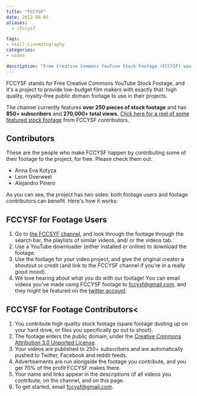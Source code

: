 ```yaml
---
title: "FCCYSF"
date: 2012-08-01
aliases:
  - /fccysf

tags:
- skill-Cinematography
categories:
- video

description: "Free Creative Commons YouTuve Stock Footage (FCCYSF) was my multi-year project to provide high quality stock footage to low budget filmmakers, for free."
---
```


FCCYSF stands for Free Creative Commons YouTube Stock Footage, and it's a project to provide low-budget film makers with exactly that: high quality, royalty-free public domain footage to use in their projects.

The channel currently features **over 250 pieces of stock footage** and has **850+ subscribers** and **270,000+ total views.** [Click here for a reel of some featured stock footage](https://www.youtube.com/embed/29Kw6ZxRRug?list=PL5ko6Bid5lNdqgwUmU0dyznUyxXmGCT6k) from FCCYSF contributors.

## Contributors

These are the people who make FCCYSF happen by contributing some of their footage to the project, for free. Please check them out.

- Anna Eva Kotyza
- Leon Overweel
- Alejandro Pinero

As you can see, the project has two sides: both footage users and footage contributors can benefit. Here's how it works:

## FCCYSF for Footage Users

1. Go to <a href="http://youtube.com/fccysf">the FCCSYF channel</a>, and look through the footage through the search bar, the playlists of similar videos, and/ or the videos tab.
1. Use a YouTube downloader (either installed or online) to download the footage.
1. Use the footage for your video project, and give the original creator a shoutout or credit (and link to the FCCYSF channel if you're in a really good mood).
1. We love hearing about what you do with our footage! You can email videos you've made using FCCYSF footage to [fccysf@gmail.com](mailto:fccysf@gmail.com), and they might be featured on the [twitter account](https://twitter.com/fccysf).

## FCCYSF for Footage Contributors<

1. You contribute high quality stock footage (spare footage dusting up on your hard drive, or files you specifically go out to shoot).
1. The footage enters the public domain, under the [Creative Commons Attribution 3.0 Unported License](http://creativecommons.org/licenses/by/3.0/).
1. Your videos are published to 250+ subscribers and are automatically pushed to Twitter, Facebook and reddit feeds.
1. Advertisements are run alongside the footage you contribute, and you get 70% of the profit FCCYSF makes there.
1. Your name and links appear in the descriptions of all videos you contribute, on the channel, and on this page.
1. To get started, email <a href="mailto:fccysf@gmail.com">fccysf@gmail.com</a>.
